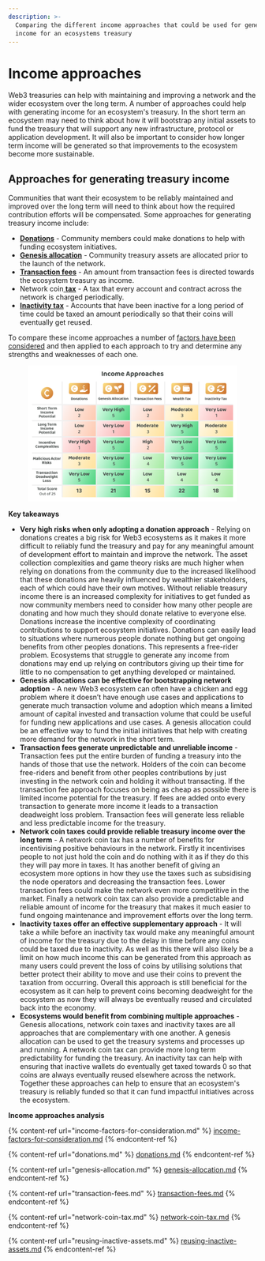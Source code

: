 ```yaml
---
description: >-
  Comparing the different income approaches that could be used for generating
  income for an ecosystems treasury
---
```


# Income approaches

Web3 treasuries can help with maintaining and improving a network and the wider ecosystem over the long term. A number of approaches could help with generating income for an ecosystem's treasury. In the short term an ecosystem may need to think about how it will bootstrap any initial assets to fund the treasury that will support any new infrastructure, protocol or application development. It will also be important to consider how longer term income will be generated so that improvements to the ecosystem become more sustainable.



## **Approaches for generating treasury income**

Communities that want their ecosystem to be reliably maintained and improved over the long term will need to think about how the required contribution efforts will be compensated. Some approaches for generating treasury income include:

* [**Donations**](donations.md) - Community members could make donations to help with funding ecosystem initiatives.
* [**Genesis allocation**](genesis-allocation.md) - Community treasury assets are allocated prior to the launch of the network.
* [**Transaction fees**](transaction-fees.md) - An amount from transaction fees is directed towards the ecosystem treasury as income.
* Network coin[ **tax**](network-coin-tax.md) - A tax that every account and contract across the network is charged periodically.
* [**Inactivity tax**](reusing-inactive-assets.md) - Accounts that have been inactive for a long period of time could be taxed an amount periodically so that their coins will eventually get reused.



To compare these income approaches a number of [factors have been considered](https://www.notion.so/Income-factors-for-consideration-2c0db56f61284eb9bd2a61fbbdcce289?pvs=21) and then applied to each approach to try and determine any strengths and weaknesses of each one.

<figure><img src="../../.gitbook/assets/income-approaches (1).png" alt=""><figcaption></figcaption></figure>



**Key takeaways**

* **Very high risks when only adopting a donation approach** - Relying on donations creates a big risk for Web3 ecosystems as it makes it more difficult to reliably fund the treasury and pay for any meaningful amount of development effort to maintain and improve the network. The asset collection complexities and game theory risks are much higher when relying on donations from the community due to the increased likelihood that these donations are heavily influenced by wealthier stakeholders, each of which could have their own motives. Without reliable treasury income there is an increased complexity for initiatives to get funded as now community members need to consider how many other people are donating and how much they should donate relative to everyone else. Donations increase the incentive complexity of coordinating contributions to support ecosystem initiatives. Donations can easily lead to situations where numerous people donate nothing but get ongoing benefits from other peoples donations. This represents a free-rider problem. Ecosystems that struggle to generate any income from donations may end up relying on contributors giving up their time for little to no compensation to get anything developed or maintained.
* **Genesis allocations can be effective for bootstrapping network adoption** - A new Web3 ecosystem can often have a chicken and egg problem where it doesn’t have enough use cases and applications to generate much transaction volume and adoption which means a limited amount of capital invested and transaction volume that could be useful for funding new applications and use cases. A genesis allocation could be an effective way to fund the initial initiatives that help with creating more demand for the network in the short term.
* **Transaction fees generate unpredictable and unreliable income** - Transaction fees put the entire burden of funding a treasury into the hands of those that use the network. Holders of the coin can become free-riders and benefit from other peoples contributions by just investing in the network coin and holding it without transacting. If the transaction fee approach focuses on being as cheap as possible there is limited income potential for the treasury. If fees are added onto every transaction to generate more income it leads to a transaction deadweight loss problem. Transaction fees will generate less reliable and less predictable income for the treasury.
* **Network coin taxes could provide reliable treasury income over the long term** - A network coin tax has a number of benefits for incentivising positive behaviours in the network. Firstly it incentivises people to not just hold the coin and do nothing with it as if they do this they will pay more in taxes. It has another benefit of giving an ecosystem more options in how they use the taxes such as subsidising the node operators and decreasing the transaction fees. Lower transaction fees could make the network even more competitive in the market. Finally a network coin tax can also provide a predictable and reliable amount of income for the treasury that makes it much easier to fund ongoing maintenance and improvement efforts over the long term.
* **Inactivity taxes offer an effective supplementary approach** - It will take a while before an inactivity tax would make any meaningful amount of income for the treasury due to the delay in time before any coins could be taxed due to inactivity. As well as this there will also likely be a limit on how much income this can be generated from this approach as many users could prevent the loss of coins by utilising solutions that better protect their ability to move and use their coins to prevent the taxation from occurring. Overall this approach is still beneficial for the ecosystem as it can help to prevent coins becoming deadweight for the ecosystem as now they will always be eventually reused and circulated back into the economy.
* **Ecosystems would benefit from combining multiple approaches** - Genesis allocations, network coin taxes and inactivity taxes are all approaches that are complementary with one another. A genesis allocation can be used to get the treasury systems and processes up and running. A network coin tax can provide more long term predictability for funding the treasury. An inactivity tax can help with ensuring that inactive wallets do eventually get taxed towards 0 so that coins are always eventually reused elsewhere across the network. Together these approaches can help to ensure that an ecosystem's treasury is reliably funded so that it can fund impactful initiatives across the ecosystem.



**Income approaches analysis**

{% content-ref url="income-factors-for-consideration.md" %}
[income-factors-for-consideration.md](income-factors-for-consideration.md)
{% endcontent-ref %}

{% content-ref url="donations.md" %}
[donations.md](donations.md)
{% endcontent-ref %}

{% content-ref url="genesis-allocation.md" %}
[genesis-allocation.md](genesis-allocation.md)
{% endcontent-ref %}

{% content-ref url="transaction-fees.md" %}
[transaction-fees.md](transaction-fees.md)
{% endcontent-ref %}

{% content-ref url="network-coin-tax.md" %}
[network-coin-tax.md](network-coin-tax.md)
{% endcontent-ref %}

{% content-ref url="reusing-inactive-assets.md" %}
[reusing-inactive-assets.md](reusing-inactive-assets.md)
{% endcontent-ref %}
